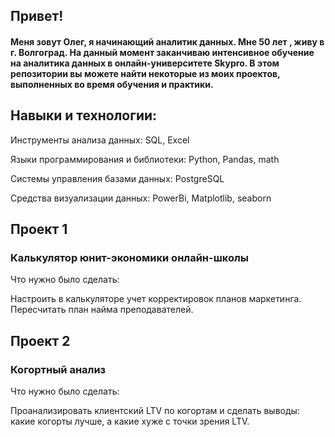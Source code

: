 ##  Привет! 
####   Меня зовут Олег, я начинающий аналитик данных. Мне 50 лет , живу в г. Волгоград. На данный момент заканчиваю интенсивное обучение на аналитика данных в онлайн-университете Skypro. В этом репозитории вы можете найти некоторые из моих проектов, выполненных во время обучения и практики.

##  Навыки и технологии:

Инструменты анализа данных: SQL, Excel
  
Языки программирования и библиотеки: Python, Pandas, math
  
Системы управления базами данных: PostgreSQL
  
Средства визуализации данных: PowerBi, Matplotlib, seaborn
  


##  Проект 1

###  Калькулятор юнит-экономики онлайн-школы

Что нужно было сделать:

Настроить в калькуляторе учет корректировок планов маркетинга. 
Пересчитать план найма преподавателей.


##  Проект 2

###  Когортный анализ

Что нужно было сделать:

Проанализировать клиентский LTV по когортам и сделать выводы: какие когорты лучше, а какие хуже с точки зрения LTV.
